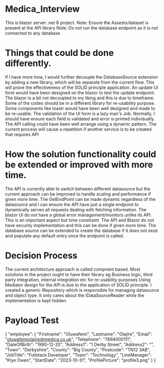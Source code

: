 # Medica_Interview
This is blazor server .net 8 project.
Note: Ensure the Assests/dataset is present at the API library 
Note: Do not run the database endpoint as it is not connected to any database

# Things that could be done differently.
If I have more time, I would further decouple the DatabaseSource extension by adding a new library, which will be separate from the current flow. This will prove the effectiveness of the SOLID principle application.
An update UI form would have been designed on the blazor to test the update endpoint.
The blazor is a bit not decoupled to my liking and this is due to timeframe. Some of the codes should be in a different library for re-usability purpose. Some components like toastr would have been well designed and made to be re-usable.
The validation of the UI form is a lazy man's Job. Normally, I should have ensure each field is validated and error is printed individually.
The API calling could have been well arrange using a dynamic pattern. The current process will cause a repetition if another service is to be created that requires API

# How the solution functionality could be extended or improved with more time.
The API is currently able to switch between different datasource but the current approach can be improved to handle scaling and performance if given more time.
The GetEndPoint can be made dynamic regardless of the datasource and I can ensure the API have just a single endpoint to dynamically serves all requests dealing with fetching information.
The blazor UI do not have a global error management/monitors unlike its API. This is an important aspect but time constraint.
The API and Blazor do not have security implementation and this can be done if given more time.
The database source can be extended to create the database if it does not exist and populate any default entry once the endpoint is called.

# Decision Process
The current architecture approach is called compnent based. Most solutions in the project ought to have their library eg Business logic, third party integration, internal integration etc for re-usability purposes
Using Mediator design for the API is due to the application of SOLID principle.
I created a generic IRepository which is responsible for managing datasource and object type. It only cares about the IDataSourceReader while the implementation is kept hidden. 

# Payload Test
{
  "employee": {
    "Firstname": "Oluwafemi",
    "Lastname": "Olajire",
    "Email": "oluwafemiolajire@medica.co.uk",
    "Telephone": "7894000111",
    "DateOfBirth": "1990-12-20",
    "Address1": "1 Derby Street",
    "Address2": "",
    "Town": "Derbyshire",
    "County": "Big County",
    "Postcode": "TN12 3AB",
    "JobTitle": "Fullstack Developer",
    "Team": "Technology",
    "LineManager": "Klye Owen",
    "StartDate": "2023-10-31",
    "ProfilePicture": "profile3.png"
  }
}
